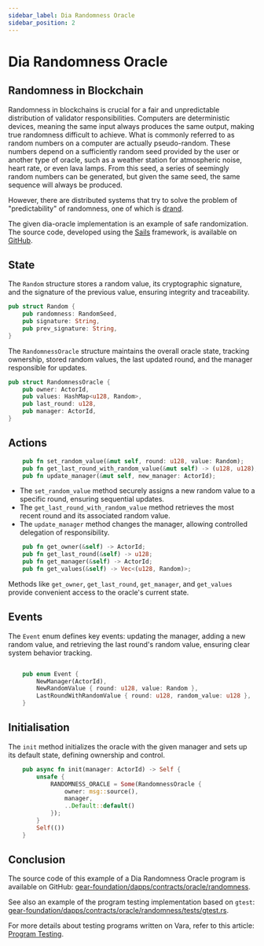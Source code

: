 ```yaml
---
sidebar_label: Dia Randomness Oracle
sidebar_position: 2
---
```


# Dia Randomness Oracle

## Randomness in Blockchain

Randomness in blockchains is crucial for a fair and unpredictable distribution of validator responsibilities. Computers are deterministic devices, meaning the same input always produces the same output, making true randomness difficult to achieve. What is commonly referred to as random numbers on a computer are actually pseudo-random. These numbers depend on a sufficiently random seed provided by the user or another type of oracle, such as a weather station for atmospheric noise, heart rate, or even lava lamps. From this seed, a series of seemingly random numbers can be generated, but given the same seed, the same sequence will always be produced.

However, there are distributed systems that try to solve the problem of "predictability" of randomness, one of which is [drand](https://drand.love/).

The given dia-oracle implementation is an example of safe randomization. The source code, developed using the [Sails](../../../build/sails/sails.mdx) framework, is available on [GitHub](https://github.com/gear-foundation/dapps/tree/master/contracts/oracle/randomness).


## State

The `Random` structure stores a random value, its cryptographic signature, and the signature of the previous value, ensuring integrity and traceability.

```rust title="oracle/randomness/app/src/lib.rs"
pub struct Random {
    pub randomness: RandomSeed,
    pub signature: String,
    pub prev_signature: String,
}
```

The `RandomnessOracle` structure maintains the overall oracle state, tracking ownership, stored random values, the last updated round, and the manager responsible for updates.

```rust title="oracle/randomness/app/src/lib.rs"
pub struct RandomnessOracle {
    pub owner: ActorId,
    pub values: HashMap<u128, Random>,
    pub last_round: u128,
    pub manager: ActorId,
}
```

## Actions

```rust title="oracle/randomness/app/src/lib.rs"
    pub fn set_random_value(&mut self, round: u128, value: Random);
    pub fn get_last_round_with_random_value(&mut self) -> (u128, u128);
    pub fn update_manager(&mut self, new_manager: ActorId);
```
- The `set_random_value` method securely assigns a new random value to a specific round, ensuring sequential updates.
- The `get_last_round_with_random_value` method retrieves the most recent round and its associated random value.
- The `update_manager` method changes the manager, allowing controlled delegation of responsibility.

```rust title="oracle/randomness/app/src/lib.rs"
    pub fn get_owner(&self) -> ActorId;
    pub fn get_last_round(&self) -> u128;
    pub fn get_manager(&self) -> ActorId;
    pub fn get_values(&self) -> Vec<(u128, Random)>;
```
Methods like `get_owner`, `get_last_round`, `get_manager`, and `get_values` provide convenient access to the oracle's current state.


## Events

The `Event` enum defines key events: updating the manager, adding a new random value, and retrieving the last round's random value, ensuring clear system behavior tracking.

```rust title="oracle/randomness/app/src/lib.rs"

    pub enum Event {
        NewManager(ActorId),
        NewRandomValue { round: u128, value: Random },
        LastRoundWithRandomValue { round: u128, random_value: u128 },
    }
```

## Initialisation 

The `init` method initializes the oracle with the given manager and sets up its default state, defining ownership and control.

```rust title="oracle/randomness/app/src/lib.rs"
    pub async fn init(manager: ActorId) -> Self {
        unsafe {
            RANDOMNESS_ORACLE = Some(RandomnessOracle {
                owner: msg::source(),
                manager,
                ..Default::default()
            });
        }
        Self(())
    }
```

## Conclusion

The source code of this example of a Dia Randomness Oracle program is available on GitHub: [gear-foundation/dapps/contracts/oracle/randomness](https://github.com/gear-foundation/dapps/blob/master/contracts/oracle/randomness).

See also an example of the program testing implementation based on `gtest`: [gear-foundation/dapps/contracts/oracle/randomness/tests/gtest.rs](https://github.com/gear-foundation/dapps/blob/master/contracts/oracle/randomness/tests/gtest.rs).

For more details about testing programs written on Vara, refer to this article: [Program Testing](/docs/build/testing).
